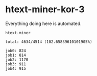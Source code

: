 # htext-miner-kor-3

Everything doing here is automated.

```
htext-miner

total: 4634/4514 (102.65839610101905%)

job0: 824
job1: 814
job2: 1170
job3: 911
job4: 915
```